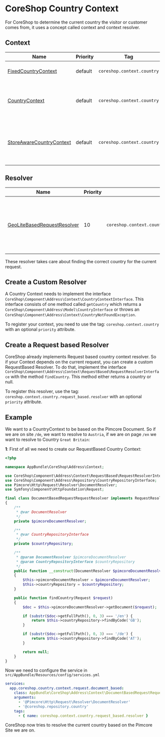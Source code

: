 # CoreShop Country Context

For CoreShop to determine the current country the visitor or customer comes from,
it uses a concept called context and context resolver.

## Context
| Name | Priority | Tag | Description|
|------|----------|-----|------------|
| [FixedCountryContext](https://github.com/coreshop/CoreShop/blob/master/src/CoreShop/Component/Address/Context/FixedCountryContext.php) | default | `coreshop.context.country` | Used for testing purposes |
| [CountryContext](https://github.com/coreshop/CoreShop/blob/master/src/CoreShop/Component/Address/Context/RequestBased/CountryContext.php) | default | `coreshop.context.country` | Check for a country within the country request resolver |
| [StoreAwareCountryContext](https://github.com/coreshop/CoreShop/blob/master/src/CoreShop/Component/Core/Context/Country/StoreAwareCountryContext.php) | default | `coreshop.context.country` | Check if current country is available in current store context |

## Resolver

| Name | Priority | Tag | Description|
|------|----------|-----|------------|
| [GeoLiteBasedRequestResolver](https://github.com/coreshop/CoreShop/blob/master/src/CoreShop/Component/Address/Context/RequestBased/GeoLiteBasedRequestResolver.php) | 10 | `coreshop.context.country.request_based.resolver` | This Resolver tries to determinate the users location by using the Geo Lite Database. |

These resolver takes care about finding the correct country for the current request.

## Create a Custom Resolver

A Country Context needs to implement the interface `CoreShop\Component\Address\Context\CountryContextInterface`.
This interface consists of one method called `getCountry` which returns a `CoreShop\Component\Address\Model\CountryInterface` or throws an `CoreShop\Component\Address\Context\CountryNotFoundException`.

To register your context, you need to use the tag: `coreshop.context.country` with an optional `priority` attribute.

## Create a Request based Resolver

CoreShop already implements Request based country context resolver.
So if your Context depends on the current request, you can create a custom RequestBased Resolver.
To do that, implement the interface `CoreShop\Component\Address\Context\RequestBased\RequestResolverInterface`
with the method `findCountry`. This method either returns a country or null.

To register this resolver, use the tag: `coreshop.context.country.request_based.resolver` with an optional `priority` attribute.

## Example

We want to a CountryContext to be based on the Pimcore Document. So if we are on site `/de`, we want to resolve to `Austria`, if we
are on page `/en` we want to resolve to Country `Great Britain`:

**1**: First of all we need to create our RequestBased Country Context:

```php
<?php

namespace AppBundle\CoreShop\Address\Context;

use CoreShop\Component\Address\Context\RequestBased\RequestResolverInterface;
use CoreShop\Component\Address\Repository\CountryRepositoryInterface;
use Pimcore\Http\Request\Resolver\DocumentResolver;
use Symfony\Component\HttpFoundation\Request;

final class DocumentBasedRequestRequestResolver implements RequestResolverInterface
{
    /**
     * @var DocumentResolver
     */
    private $pimcoreDocumentResolver;

    /**
     * @var CountryRepositoryInterface
     */
    private $countryRepository;

    /**
     * @param DocumentResolver $pimcoreDocumentResolver
     * @param CountryRepositoryInterface $countryRepository
     */
    public function __construct(DocumentResolver $pimcoreDocumentResolver, CountryRepositoryInterface $countryRepository)
    {
        $this->pimcoreDocumentResolver = $pimcoreDocumentResolver;
        $this->countryRepository = $countryRepository;
    }

    public function findCountry(Request $request)
    {
        $doc = $this->pimcoreDocumentResolver->getDocument($request);

        if (substr($doc->getFullPath(), 0, 3) === '/en') {
            return $this->countryRepository->findByCode('GB');
        }

        if (substr($doc->getFullPath(), 0, 3) === '/de') {
            return $this->countryRepository->findByCode('AT');
        }

        return null;
    }
}
```

Now we need to configure the service in `src/AppBundle/Resources/config/services.yml`

```yaml
services:
  app.coreshop.country.context.request.document_based:
    class: AppBundle\CoreShop\Address\Context\DocumentBasedRequestRequestResolver
    arguments:
      - '@Pimcore\Http\Request\Resolver\DocumentResolver'
      - '@coreshop.repository.country'
    tags:
      - { name: coreshop.context.country.request_based.resolver }

```

CoreShop now tries to resolve the current country based on the Pimcore Site we are on.
